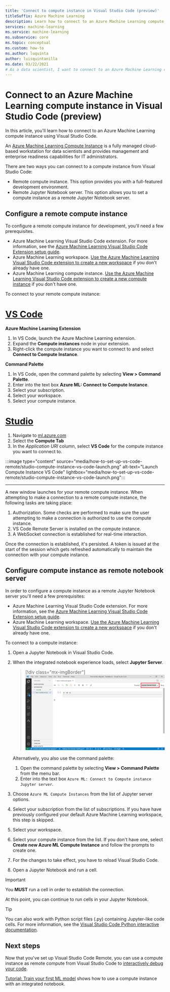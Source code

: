 ```yaml
---
title: 'Connect to compute instance in Visual Studio Code (preview)'
titleSuffix: Azure Machine Learning
description: Learn how to connect to an Azure Machine Learning compute instance in Visual Studio Code to run interactive Jupyter Notebook and remote development workloads.
services: machine-learning
ms.service: machine-learning
ms.subservice: core
ms.topic: conceptual
ms.custom: how-to
ms.author: luquinta
author: luisquintanilla
ms.date: 03/22/2021
# As a data scientist, I want to connect to an Azure Machine Learning compute instance in Visual Studio Code to access my resources and run my code.
---
```


# Connect to an Azure Machine Learning compute instance in Visual Studio Code (preview)

In this article, you'll learn how to connect to an Azure Machine Learning compute instance using Visual Studio Code.

An [Azure Machine Learning Compute Instance](concept-compute-instance.md) is a fully managed cloud-based workstation for data scientists and provides management and enterprise readiness capabilities for IT administrators.

There are two ways you can connect to a compute instance from Visual Studio Code:

* Remote compute instance. This option provides you with a full-featured development environment.
* Remote Jupyter Notebook server. This option allows you to set a compute instance as a remote Jupyter Notebook server.
<!-- * [Visual Studio Code remote development](https://code.visualstudio.com/docs/remote/remote-overview). Visual Studio Code remote development allows you to use a container, remote machine, or the Windows Subsystem for Linux (WSL) as a full-featured development environment. -->

## Configure a remote compute instance

To configure a remote compute instance for development, you'll need a few prerequisites.

* Azure Machine Learning Visual Studio Code extension. For more information, see the [Azure Machine Learning Visual Studio Code Extension setup guide](tutorial-setup-vscode-extension.md).
* Azure Machine Learning workspace. [Use the Azure Machine Learning Visual Studio Code extension to create a new workspace](how-to-manage-resources-vscode.md#create-a-workspace) if you don't already have one.
* Azure Machine Learning compute instance. [Use the Azure Machine Learning Visual Studio Code extension to create a new compute instance](how-to-manage-resources-vscode.md#create-compute-instance) if you don't have one.

To connect to your remote compute instance:

# [VS Code](#tab/extension)

**Azure Machine Learning Extension**

1. In VS Code, launch the Azure Machine Learning extension.
1. Expand the **Compute instances** node in your extension.
1. Right-click the compute instance you want to connect to and select **Connect to Compute Instance**.

**Command Palette**

1. In VS Code, open the command palette by selecting **View > Command Palette**.
1. Enter into the text box **Azure ML: Connect to Compute Instance**.
1. Select your subscription.
1. Select your workspace.
1. Select your compute instance.

# [Studio](#tab/studio)

1. Navigate to [ml.azure.com](https://ml.azure.com)
1. Select the **Compute Tab**
1. In the *Application URI* column, select **VS Code** for the compute instance you want to connect to.

:::image type="content" source="media/how-to-set-up-vs-code-remote/studio-compute-instance-vs-code-launch.png" alt-text="Launch Compute Instance VS Code" lightbox="media/how-to-set-up-vs-code-remote/studio-compute-instance-vs-code-launch.png":::

---

A new window launches for your remote compute instance. When attempting to make a connection to a remote compute instance, the following tasks are taking place:

1. Authorization. Some checks are performed to make sure the user attempting to make a connection is authorized to use the compute instance.
1. VS Code Remote Server is installed on the compute instance.
1. A WebSocket connection is established for real-time interaction.

Once the connection is established, it's persisted. A token is issued at the start of the session which gets refreshed automatically to maintain the connection with your compute instance. 

## Configure compute instance as remote notebook server

In order to configure a compute instance as a remote Jupyter Notebook server you'll need a few prerequisites:

* Azure Machine Learning Visual Studio Code extension. For more information, see the [Azure Machine Learning Visual Studio Code Extension setup guide](tutorial-setup-vscode-extension.md).
* Azure Machine Learning workspace. [Use the Azure Machine Learning Visual Studio Code extension to create a new workspace](how-to-manage-resources-vscode.md#create-a-workspace) if you don't already have one.

To connect to a compute instance:

1. Open a Jupyter Notebook in Visual Studio Code.
1. When the integrated notebook experience loads, select **Jupyter Server**.

    > [!div class="mx-imgBorder"]
    > ![Launch Azure Machine Learning remote Jupyter Notebook server dropdown](media/how-to-set-up-vs-code-remote/launch-server-selection-dropdown.png)

    Alternatively, you also use the command palette:

    1. Open the command palette by selecting **View > Command Palette** from the menu bar.
    1. Enter into the text box `Azure ML: Connect to Compute instance Jupyter server`.

1. Choose `Azure ML Compute Instances` from the list of Jupyter server options.
1. Select your subscription from the list of subscriptions. If you have have previously configured your default Azure Machine Learning workspace, this step is skipped.
1. Select your workspace.
1. Select your compute instance from the list. If you don't have one, select **Create new Azure ML Compute Instance** and follow the prompts to create one.
1. For the changes to take effect, you have to reload Visual Studio Code.
1. Open a Jupyter Notebook and run a cell.

> [!IMPORTANT]
> You **MUST** run a cell in order to establish the connection.

At this point, you can continue to run cells in your Jupyter Notebook.

> [!TIP]
> You can also work with Python script files (.py) containing Jupyter-like code cells. For more information, see the [Visual Studio Code Python interactive documentation](https://code.visualstudio.com/docs/python/jupyter-support-py).

<!-- ## Configure compute instance remote development

For a full-featured remote development experience, you'll need a few prerequisites:

* [Visual Studio Code Remote SSH extension](https://marketplace.visualstudio.com/items?itemName=ms-vscode-remote.remote-ssh).
* SSH-enabled compute instance. For more information, [see the Create a compute instance guide](how-to-create-manage-compute-instance.md).

> [!NOTE]
> On Windows platforms, you must [install an OpenSSH compatible SSH client](https://code.visualstudio.com/docs/remote/troubleshooting#_installing-a-supported-ssh-client) if one is not already present. PuTTY is not supported on Windows since the ssh command must be in the path.

### Get the IP and SSH port for your compute instance

1. Go to the Azure Machine Learning studio at https://ml.azure.com/.
2. Select your [workspace](concept-workspace.md).
1. Click the **Compute Instances** tab.
1. In the **Application URI** column, click the **SSH** link of the compute instance you want to use as a remote compute. 
1. In the dialog, take note of the IP Address and SSH port. 
1. Save your private key to the ~/.ssh/ directory on your local computer; for instance, open an editor for a new file and paste the key in: 

   **Linux**:

   ```sh
   vi ~/.ssh/id_azmlcitest_rsa  
   ```

   **Windows**:

   ```cmd
   notepad C:\Users\<username>\.ssh\id_azmlcitest_rsa
   ```

   The private key will look somewhat like this:

   ```text
   -----BEGIN RSA PRIVATE KEY-----

   MIIEpAIBAAKCAQEAr99EPm0P4CaTPT2KtBt+kpN3rmsNNE5dS0vmGWxIXq4vAWXD
   ..... 
   ewMtLnDgXWYJo0IyQ91ynOdxbFoVOuuGNdDoBykUZPQfeHDONy2Raw==

   -----END RSA PRIVATE KEY-----
   ```

1. Change permissions on file to make sure only you can read the file.  

   ```sh
   chmod 600 ~/.ssh/id_azmlcitest_rsa
   ```

### Add instance as a host

Open the file `~/.ssh/config` (Linux) or `C:\Users<username>.ssh\config` (Windows) in an editor and add a new entry similar to the content below:

```
Host azmlci1 

    HostName 13.69.56.51 

    Port 50000 

    User azureuser 

    IdentityFile ~/.ssh/id_azmlcitest_rsa
```

Here some details on the fields:

|Field|Description|
|----|---------|
|Host|Use whatever shorthand you like for the compute instance |
|HostName|This is the IP address of the compute instance |
|Port|This is the port shown on the SSH dialog above |
|User|This needs to be `azureuser` |
|IdentityFile|Should point to the file where you saved the private key |

Now, you should be able to ssh to your compute instance using the shorthand you used above, `ssh azmlci1`.

### Connect VS Code to the instance

1. Click the Remote-SSH icon from the Visual Studio Code activity bar to show your SSH configurations.

1. Right-click the SSH host configuration you just created.

1. Select **Connect to Host in Current Window**. 

From here on, you are entirely working on the compute instance and you can now edit, debug, use git, use extensions, etc. -- just like you can with your local Visual Studio Code. -->

## Next steps

Now that you've set up Visual Studio Code Remote, you can use a compute instance as remote compute from Visual Studio Code to [interactively debug your code](how-to-debug-visual-studio-code.md).

[Tutorial: Train your first ML model](tutorial-1st-experiment-sdk-train.md) shows how to use a compute instance with an integrated notebook.
